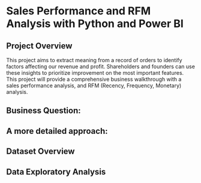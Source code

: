 # Sales Performance and RFM Analysis with Python and Power BI
## Project Overview
This project aims to extract meaning from a record of orders to identify factors affecting our revenue and profit. Shareholders and founders can use these insights to prioritize improvement on the most important features. 
This project will provide a comprehensive business walkthrough with a sales performance analysis, and RFM (Recency, Frequency, Monetary) analysis. 
## Business Question: 
## A more detailed approach: 
## Dataset Overview 
## Data Exploratory Analysis 

